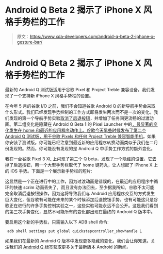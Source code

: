 # Android Q Beta 2 揭示了 iPhone X 风格手势栏的工作

> 原文：<https://www.xda-developers.com/android-q-beta-2-iphone-x-gesture-bar/>

# Android Q Beta 2 揭示了 iPhone X 风格手势栏的工作

最新的 Android Q 测试版适用于谷歌 Pixel 和 Project Treble 兼容设备。我们发现了一个支持新 iPhone X 风格手势栏的设置。

在今年 5 月的谷歌 I/O 之前，我们不会知道谷歌 Android Q 的新导航手势会采取什么形式。我们已经发现手势控制的工作方式即将发生两次而不是一次的变化。我们发现的第一个导航手势实验[取消了后退按钮](https://www.xda-developers.com/android-q-gestures-back-button/)，并增加了任务间更流畅的过渡动画。第二组变化是隐藏在 Android Q Beta 1 的 Pixel Launcher 中的[，最显著的变化发生在 home 和最近的应用程序动作上。谷歌今天早些时候发布了第二个 Android Q 测试版](https://www.xda-developers.com/android-q-iphone-navigation-gestures/)[，用于谷歌 Pixels 和任何 Project Treble 兼容智能手机](https://www.xda-developers.com/android-q-beta-2-notification-bubbles/)。如果你安装了测试版，你可能已经注意到最近新的应用程序转换动画类似于我们在二月份发现的。然而，你可能没有发现的是 Android Q 中手势工作方式的额外变化。

我在一台谷歌 Pixel 3 XL 上闪现了第二个 Q beta，发现了一个隐藏的设置，它去掉了后退按钮，用一个大型手势栏取代了 home 键药丸，让人想起了 iPhone X 上的 iOS 手势。下面是一个展示新手势栏的短片:

这显然是一个正在进行中的工作，因为过渡动画是错误的，在最近的应用程序中循环的快速 scrim 动画丢失了，而且没有办法回去，至少据我所知。谷歌不太可能完全取消后退按钮操作，因为这将导致我们与 Android 应用程序交互的方式发生巨大变化，但谷歌有可能在未来的某个时候添加后退按钮手势。也有可能这只是谷歌正在进行的许多手势控制实验之一，这些实验可能永远不会公开。这是我们看到的第三次手势变化，显然不可能所有的变化都出现在最终的 Android Q 版本中。

要启用这个新的手势栏，只需输入以下 ADB shell 命令:

```
 adb shell settings put global quickstepcontroller_showhandle 1 
```

如果我们在最新的 Android Q 版本中发现更多隐藏的变化，我们会让你知道。关注我们的 [Android Q 标签](https://xda-developers.com/tag/android-q)获取更多关于最新版本 Android 的新闻。